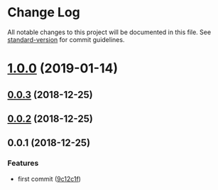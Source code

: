 # Change Log

All notable changes to this project will be documented in this file. See [standard-version](https://github.com/conventional-changelog/standard-version) for commit guidelines.

<a name="1.0.0"></a>
# [1.0.0](https://github.com/Lighting-Jack/node-transport-proxy/compare/v0.0.3...v1.0.0) (2019-01-14)



<a name="0.0.3"></a>
## [0.0.3](https://github.com/Lighting-Jack/node-transport-proxy/compare/v0.0.2...v0.0.3) (2018-12-25)



<a name="0.0.2"></a>
## [0.0.2](https://github.com/Lighting-Jack/node-transport-proxy/compare/v0.0.1...v0.0.2) (2018-12-25)



<a name="0.0.1"></a>
## 0.0.1 (2018-12-25)


### Features

* first commit ([9c12c1f](https://github.com/Lighting-Jack/node-transport-proxy/commit/9c12c1f))
